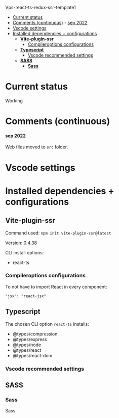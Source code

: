 Vps-react-ts-redux-ssr-template1

- [Current status](#current-status)
- [Comments (continuous)](#comments-continuous)
      - [sep 2022](#sep-2022)
- [Vscode settings](#vscode-settings)
- [Installed dependencies + configurations](#installed-dependencies--configurations)
  - [**Vite-plugin-ssr**](#vite-plugin-ssr)
    - [Compileroptions configurations](#compileroptions-configurations)
  - [**Typescript**](#typescript)
    - [Vscode recommended settings](#vscode-recommended-settings)
  - [**SASS**](#sass)
    - [**Sass**](#sass-1)

# Current status

Working

# Comments (continuous)

#### sep 2022

Web files moved to `src` folder.

# Vscode settings

# Installed dependencies + configurations

## **Vite-plugin-ssr**

Command used:
`npm init vite-plugin-ssr@latest`

Version: 0.4.38

CLI install options:

- react-ts

### Compileroptions configurations

To not have to import React in every component:

`"jsx": "react-jsx"`

## **Typescript**

The chosen CLI option `react-ts` installs:

- @types/compression
- @types/express
- @types/node
- @types/react
- @types/react-dom

### Vscode recommended settings

## **SASS**

### **Sass**

Sass
